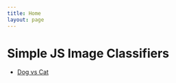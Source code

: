 ```yaml
---
title: Home
layout: page
---
```


# Simple JS Image Classifiers

- [Dog vs Cat](https://cblancac.github.io/classifier_cat_vs_dog/)


